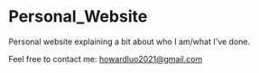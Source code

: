 # Personal_Website
Personal website explaining a bit about who I am/what I've done.

Feel free to contact me: howardluo2021@gmail.com
